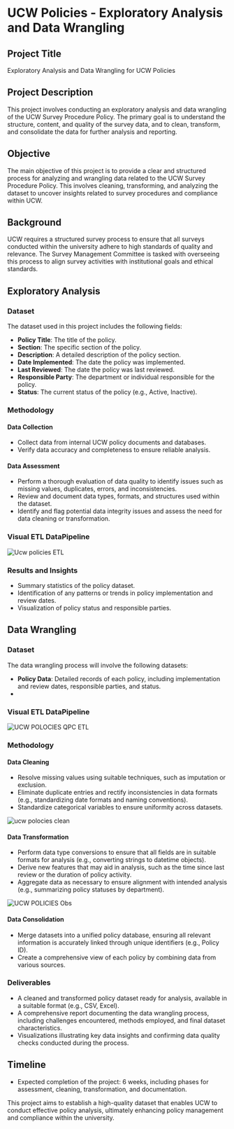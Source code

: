 # UCW Policies - Exploratory Analysis and Data Wrangling

## Project Title
Exploratory Analysis and Data Wrangling for UCW Policies

## Project Description

This project involves conducting an exploratory analysis and data wrangling of the UCW Survey Procedure Policy. The primary goal is to understand the structure, content, and quality of the survey data, and to clean, transform, and consolidate the data for further analysis and reporting.

## Objective

The main objective of this project is to provide a clear and structured process for analyzing and wrangling data related to the UCW Survey Procedure Policy. This involves cleaning, transforming, and analyzing the dataset to uncover insights related to survey procedures and compliance within UCW.

## Background

UCW requires a structured survey process to ensure that all surveys conducted within the university adhere to high standards of quality and relevance. The Survey Management Committee is tasked with overseeing this process to align survey activities with institutional goals and ethical standards.

## Exploratory Analysis

### Dataset

The dataset used in this project includes the following fields:
- **Policy Title**: The title of the policy.
- **Section**: The specific section of the policy.
- **Description**: A detailed description of the policy section.
- **Date Implemented**: The date the policy was implemented.
- **Last Reviewed**: The date the policy was last reviewed.
- **Responsible Party**: The department or individual responsible for the policy.
- **Status**: The current status of the policy (e.g., Active, Inactive).

### Methodology

#### Data Collection

- Collect data from internal UCW policy documents and databases.
- Verify data accuracy and completeness to ensure reliable analysis.

#### Data Assessment

- Perform a thorough evaluation of data quality to identify issues such as missing values, duplicates, errors, and inconsistencies.
- Review and document data types, formats, and structures used within the dataset.
- Identify and flag potential data integrity issues and assess the need for data cleaning or transformation.

### Visual ETL DataPipeline

![Ucw policies ETL](https://github.com/user-attachments/assets/cf083b26-0be3-4e5b-b8fd-8c81c198dc1d)


### Results and Insights

- Summary statistics of the policy dataset.
- Identification of any patterns or trends in policy implementation and review dates.
- Visualization of policy status and responsible parties.

## Data Wrangling

### Dataset

The data wrangling process will involve the following datasets:
- **Policy Data**: Detailed records of each policy, including implementation and review dates, responsible parties, and status.
- 
### Visual ETL DataPipeline

![UCW POLOCIES QPC ETL](https://github.com/user-attachments/assets/2927fe4b-c5c3-4430-98c9-cce33e644a01)

### Methodology

#### Data Cleaning

- Resolve missing values using suitable techniques, such as imputation or exclusion.
- Eliminate duplicate entries and rectify inconsistencies in data formats (e.g., standardizing date formats and naming conventions).
- Standardize categorical variables to ensure uniformity across datasets.

![ucw polocies clean](https://github.com/user-attachments/assets/a22ea91c-9431-48a4-88e7-5faf88d576a3)


#### Data Transformation

- Perform data type conversions to ensure that all fields are in suitable formats for analysis (e.g., converting strings to datetime objects).
- Derive new features that may aid in analysis, such as the time since last review or the duration of policy activity.
- Aggregate data as necessary to ensure alignment with intended analysis (e.g., summarizing policy statuses by department).

![UCW POLICIES Obs](https://github.com/user-attachments/assets/97fcafe5-faef-491b-afcf-0550107ff446)


#### Data Consolidation

- Merge datasets into a unified policy database, ensuring all relevant information is accurately linked through unique identifiers (e.g., Policy ID).
- Create a comprehensive view of each policy by combining data from various sources.

### Deliverables

- A cleaned and transformed policy dataset ready for analysis, available in a suitable format (e.g., CSV, Excel).
- A comprehensive report documenting the data wrangling process, including challenges encountered, methods employed, and final dataset characteristics.
- Visualizations illustrating key data insights and confirming data quality checks conducted during the process.

## Timeline

- Expected completion of the project: 6 weeks, including phases for assessment, cleaning, transformation, and documentation.

This project aims to establish a high-quality dataset that enables UCW to conduct effective policy analysis, ultimately enhancing policy management and compliance within the university.
